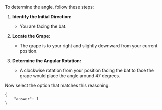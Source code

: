To determine the angle, follow these steps:

1. **Identify the Initial Direction:**
   - You are facing the bat.

2. **Locate the Grape:**
   - The grape is to your right and slightly downward from your current position.

3. **Determine the Angular Rotation:**
   - A clockwise rotation from your position facing the bat to face the grape would place the angle around 47 degrees.

Now select the option that matches this reasoning.

```
{
    "answer": 1
}
```